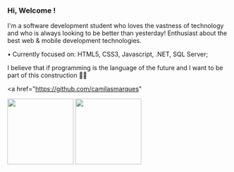 ### Hi, Welcome ! 

I'm a software development student who loves the vastness of technology and who is always looking to be better than yesterday! Enthusiast about the best web & mobile development technologies.

• Currently focused on: HTML5, CSS3, Javascript, .NET, SQL Server; 

I believe that if programming is the language of the future and I want to be part of this construction 👩‍💻

<a href="https://github.com/camilasmarques"

<img height="150em" src="https://github-readme-stats.vercel.app/api?username=camilasmarques&theme=dracula&show_icons=true"/>

<img height="150em" src="https://github-readme-stats.vercel.app/api/top-langs/?username=camilasmarques&layout=compact&theme=dracula"/>
<div>
